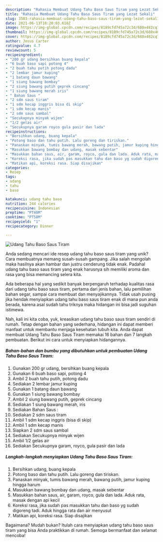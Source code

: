 ```yaml
---
description: "Rahasia Membuat Udang Tahu Baso Saus Tiram yang Lezat Sekali"
title: "Rahasia Membuat Udang Tahu Baso Saus Tiram yang Lezat Sekali"
slug: 3503-rahasia-membuat-udang-tahu-baso-saus-tiram-yang-lezat-sekali
date: 2021-06-13T10:20:03.618Z
image: https://img-global.cpcdn.com/recipes/8189cfd745a72c3d/680x482cq70/udang-tahu-baso-saus-tiram-foto-resep-utama.jpg
thumbnail: https://img-global.cpcdn.com/recipes/8189cfd745a72c3d/680x482cq70/udang-tahu-baso-saus-tiram-foto-resep-utama.jpg
cover: https://img-global.cpcdn.com/recipes/8189cfd745a72c3d/680x482cq70/udang-tahu-baso-saus-tiram-foto-resep-utama.jpg
author: Jesus Carter
ratingvalue: 4.7
reviewcount: 5
recipeingredient:
- "200 gr udang bersihkan buang kepala"
- "6 buah baso sapi potong 4"
- "2 buah tahu putih potong dadu"
- "2 lembar jamur kuping"
- "1 batang daun bawang"
- "1 siung bawang bombay"
- "2 siung bawang putih geprek cincang"
- "1 siung bawang merah iris"
- " Bahan Saus "
- "2 sdm saus tiram"
- "1 sdm kecap inggris bisa di skip"
- "1 sdm kecap manis"
- "2 sdm saus sambal"
- "Secukupnya minyak wijen"
- "1/2 gelas air"
- "Secukupnya garam royco gula pasir dan lada"
recipeinstructions:
- "Bersihkan udang, buang kepala"
- "Potong baso dan tahu putih. Lalu goreng dan tiriskan."
- "Panaskan minyak, tumis bawang merah, bawang putih, jamur kuping hingga harum"
- "Masukkan bawang bombay dan udang, masak sebentar"
- "Masukkan bahan saus, air, garam, royco, gula dan lada. Aduk rata, masak dengan api kecil"
- "Koreksi rasa, jika sudah pas masukkan tahu dan baso yg sudah digoreng tadi. Aduk hingga rata dan air menyusut"
- "Matikan api, koreksi rasa. Siap disajikan"
categories:
- Resep
tags:
- udang
- tahu
- baso

katakunci: udang tahu baso 
nutrition: 244 calories
recipecuisine: Indonesian
preptime: "PT40M"
cooktime: "PT58M"
recipeyield: "1"
recipecategory: Dinner

---
```



![Udang Tahu Baso Saus Tiram](https://img-global.cpcdn.com/recipes/8189cfd745a72c3d/680x482cq70/udang-tahu-baso-saus-tiram-foto-resep-utama.jpg)

Anda sedang mencari ide resep udang tahu baso saus tiram yang unik? Cara membuatnya memang susah-susah gampang. Jika salah mengolah maka hasilnya akan hambar dan justru cenderung tidak enak. Padahal udang tahu baso saus tiram yang enak harusnya sih memiliki aroma dan rasa yang bisa memancing selera kita.

Ada beberapa hal yang sedikit banyak berpengaruh terhadap kualitas rasa dari udang tahu baso saus tiram, pertama dari jenis bahan, lalu pemilihan bahan segar, sampai cara membuat dan menyajikannya. Tidak usah pusing jika hendak menyiapkan udang tahu baso saus tiram enak di mana pun anda berada, karena asal sudah tahu triknya maka hidangan ini bisa jadi suguhan istimewa.




Nah, kali ini kita coba, yuk, kreasikan udang tahu baso saus tiram sendiri di rumah. Tetap dengan bahan yang sederhana, hidangan ini dapat memberi manfaat untuk membantu menjaga kesehatan tubuh kita. Anda dapat membuat Udang Tahu Baso Saus Tiram memakai 16 bahan dan 7 langkah pembuatan. Berikut ini cara untuk menyiapkan hidangannya.

<!--inarticleads1-->

##### Bahan-bahan dan bumbu yang dibutuhkan untuk pembuatan Udang Tahu Baso Saus Tiram:

1. Gunakan 200 gr udang, bersihkan buang kepala
1. Gunakan 6 buah baso sapi, potong 4
1. Ambil 2 buah tahu putih, potong dadu
1. Sediakan 2 lembar jamur kuping
1. Gunakan 1 batang daun bawang
1. Gunakan 1 siung bawang bombay
1. Ambil 2 siung bawang putih, geprek cincang
1. Sediakan 1 siung bawang merah, iris
1. Sediakan  Bahan Saus :
1. Sediakan 2 sdm saus tiram
1. Ambil 1 sdm kecap inggris (bisa di skip)
1. Ambil 1 sdm kecap manis
1. Siapkan 2 sdm saus sambal
1. Sediakan Secukupnya minyak wijen
1. Ambil 1/2 gelas air
1. Sediakan Secukupnya garam, royco, gula pasir dan lada




<!--inarticleads2-->

##### Langkah-langkah menyiapkan Udang Tahu Baso Saus Tiram:

1. Bersihkan udang, buang kepala
1. Potong baso dan tahu putih. Lalu goreng dan tiriskan.
1. Panaskan minyak, tumis bawang merah, bawang putih, jamur kuping hingga harum
1. Masukkan bawang bombay dan udang, masak sebentar
1. Masukkan bahan saus, air, garam, royco, gula dan lada. Aduk rata, masak dengan api kecil
1. Koreksi rasa, jika sudah pas masukkan tahu dan baso yg sudah digoreng tadi. Aduk hingga rata dan air menyusut
1. Matikan api, koreksi rasa. Siap disajikan




Bagaimana? Mudah bukan? Itulah cara menyiapkan udang tahu baso saus tiram yang bisa Anda praktikkan di rumah. Semoga bermanfaat dan selamat mencoba!
